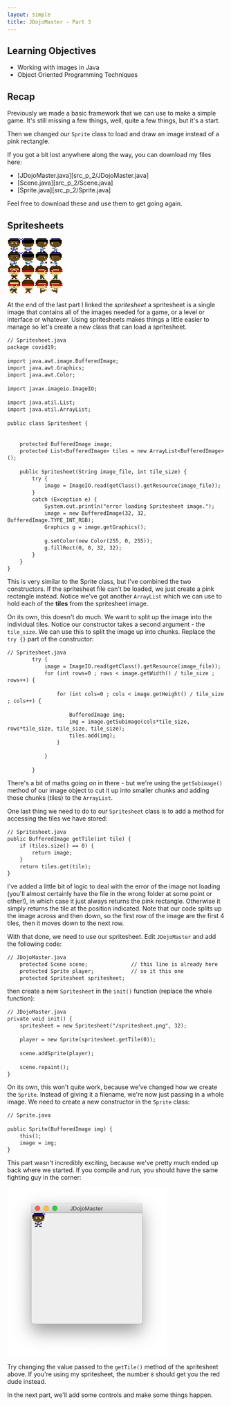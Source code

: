 ```yaml
---
layout: simple
title: JDojoMaster - Part 3
---
```


## Learning Objectives

* Working with images in Java
* Object Oriented Programming Techniques

## Recap

Previously we made a basic framework that we can use to make a simple game. It's still missing a few things, well, quite a few things, but it's a start.

Then we changed our `Sprite` class to load and draw an image instead of a pink rectangle.

If you got a bit lost anywhere along the way, you can download my files here:

- [JDojoMaster.java][src_p_2/JDojoMaster.java]
- [Scene.java][src_p_2/Scene.java]
- [Sprite.java][src_p_2/Sprite.java]

Feel free to download these and use them to get going again.

## Spritesheets

![spritesheet](src/spritesheet.png)

At the end of the last part I linked the *spritesheet* a spritesheet is a single image that contains all of the images needed for a game, or a level or interface or whatever. Using spritesheets makes things a little easier to manage so let's create a new class that can load a spritesheet.

```
// Spritesheet.java
package covid19;

import java.awt.image.BufferedImage;
import java.awt.Graphics;
import java.awt.Color;

import javax.imageio.ImageIO;

import java.util.List;
import java.util.ArrayList;

public class Spritesheet {


    protected BufferedImage image;
    protected List<BufferedImage> tiles = new ArrayList<BufferedImage>();

    public Spritesheet(String image_file, int tile_size) {
        try {
            image = ImageIO.read(getClass().getResource(image_file));
        }
        catch (Exception e) {
            System.out.println("error loading Spritesheet image.");
            image = new BufferedImage(32, 32, BufferedImage.TYPE_INT_RGB);
            Graphics g = image.getGraphics();

            g.setColor(new Color(255, 0, 255));
            g.fillRect(0, 0, 32, 32);
        }
    }
}
```

This is very similar to the Sprite class, but I've combined the two constructors. If the spritesheet file can't be loaded, we just create a pink rectangle instead. Notice we've got another `ArrayList` which we can use to hold each of the **tiles** from the spritesheet image.

On its own, this doesn't do much. We want to split up the image into the individual tiles. Notice our constructor takes a second argument - the `tile_size`. We can use this to split the image up into chunks. Replace the `try {}` part of the constructor:

```
// Spritesheet.java
        try {
            image = ImageIO.read(getClass().getResource(image_file));
            for (int rows=0 ; rows < image.getWidth() / tile_size ; rows++) {

                for (int cols=0 ; cols < image.getHeight() / tile_size ; cols++) {

                    BufferedImage img;
                    img = image.getSubimage(cols*tile_size, rows*tile_size, tile_size, tile_size);
                    tiles.add(img);
                }

            }

        }
```

There's a bit of maths going on in there - but we're using the `getSubimage()` method of our image object to cut it up into smaller chunks and adding those chunks (tiles) to the `ArrayList`.

One last thing we need to do to our `Spritesheet` class is to add a method for accessing the tiles we have stored:

```
// Spritesheet.java
public BufferedImage getTile(int tile) {
    if (tiles.size() == 0) {
        return image;
    }
    return tiles.get(tile);
}
```

I've added a little bit of logic to deal with the error of the image not loading (you'll almost certainly have the file in the wrong folder at some point or other!), in which case it just always returns the pink rectangle. Otherwise it simply returns the tile at the position indicated. Note that our code splits up the image across and then down, so the first row of the image are the first 4 tiles, then it moves down to the next row.

With that done, we need to use our spritesheet. Edit `JDojoMaster` and add the following code:

```
// JDojoMaster.java
    protected Scene scene;              // this line is already here
    protected Sprite player;            // so it this one
    protected Spritesheet spritesheet;
```

then create a new `Spritesheet` in the `init()` function (replace the whole function):

```
// JDojoMaster.java
private void init() {
    spritesheet = new Spritesheet("/spritesheet.png", 32);

    player = new Sprite(spritesheet.getTile(0));

    scene.addSprite(player);

    scene.repaint();
}
```

On its own, this won't quite work, because we've changed how we create the `Sprite`. Instead of giving it a filename, we're now just passing in a whole image. We need to create a new constructor in the `Sprite` class:

```
// Sprite.java

public Sprite(BufferedImage img) {
    this();
    image = img;
}
```

This part wasn't incredibly exciting, because we've pretty much ended up back where we started. If you compile and run, you should have the same fighting guy in the corner:

![Karate Guy][WINDOW]

Try changing the value passed to the `getTile()` method of the spritesheet above. If you're using my spritesheet, the number `8` should get you the red dude instead.

In the next part, we'll add some controls and make some things happen.


[WINDOW]: flavour/window2.png

